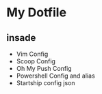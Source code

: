 # My Dotfile

## insade

- Vim Config
- Scoop Config
- Oh My Push Config
- Powershell Config and alias
- Startship config json
